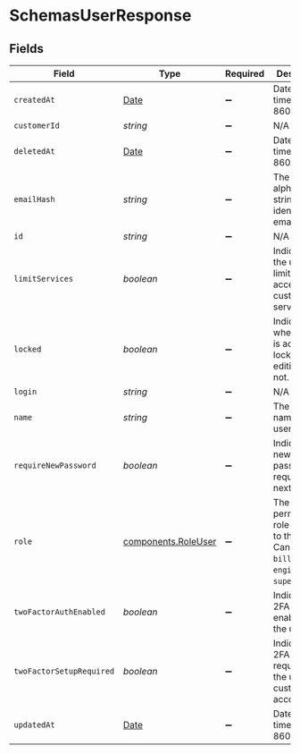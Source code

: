 # SchemasUserResponse


## Fields

| Field                                                                                            | Type                                                                                             | Required                                                                                         | Description                                                                                      | Example                                                                                          |
| ------------------------------------------------------------------------------------------------ | ------------------------------------------------------------------------------------------------ | ------------------------------------------------------------------------------------------------ | ------------------------------------------------------------------------------------------------ | ------------------------------------------------------------------------------------------------ |
| `createdAt`                                                                                      | [Date](https://developer.mozilla.org/en-US/docs/Web/JavaScript/Reference/Global_Objects/Date)    | :heavy_minus_sign:                                                                               | Date and time in ISO 8601 format.                                                                | 2020-04-09T18:14:30Z                                                                             |
| `customerId`                                                                                     | *string*                                                                                         | :heavy_minus_sign:                                                                               | N/A                                                                                              | x4xCwxxJxGCx123Rx5xTx                                                                            |
| `deletedAt`                                                                                      | [Date](https://developer.mozilla.org/en-US/docs/Web/JavaScript/Reference/Global_Objects/Date)    | :heavy_minus_sign:                                                                               | Date and time in ISO 8601 format.                                                                | 2020-04-09T18:14:30Z                                                                             |
| `emailHash`                                                                                      | *string*                                                                                         | :heavy_minus_sign:                                                                               | The alphanumeric string identifying a email login.                                               |                                                                                                  |
| `id`                                                                                             | *string*                                                                                         | :heavy_minus_sign:                                                                               | N/A                                                                                              | x9KzsrACXZv8tPwlEDsKb6                                                                           |
| `limitServices`                                                                                  | *boolean*                                                                                        | :heavy_minus_sign:                                                                               | Indicates that the user has limited access to the customer's services.                           |                                                                                                  |
| `locked`                                                                                         | *boolean*                                                                                        | :heavy_minus_sign:                                                                               | Indicates whether the is account is locked for editing or not.                                   |                                                                                                  |
| `login`                                                                                          | *string*                                                                                         | :heavy_minus_sign:                                                                               | N/A                                                                                              | krisowner@example.com                                                                            |
| `name`                                                                                           | *string*                                                                                         | :heavy_minus_sign:                                                                               | The real life name of the user.                                                                  |                                                                                                  |
| `requireNewPassword`                                                                             | *boolean*                                                                                        | :heavy_minus_sign:                                                                               | Indicates if a new password is required at next login.                                           |                                                                                                  |
| `role`                                                                                           | [components.RoleUser](../../../sdk/models/components/roleuser.md)                                | :heavy_minus_sign:                                                                               | The permissions role assigned to the user. Can be `user`, `billing`, `engineer`, or `superuser`. | user                                                                                             |
| `twoFactorAuthEnabled`                                                                           | *boolean*                                                                                        | :heavy_minus_sign:                                                                               | Indicates if 2FA is enabled on the user.                                                         |                                                                                                  |
| `twoFactorSetupRequired`                                                                         | *boolean*                                                                                        | :heavy_minus_sign:                                                                               | Indicates if 2FA is required by the user's customer account.                                     |                                                                                                  |
| `updatedAt`                                                                                      | [Date](https://developer.mozilla.org/en-US/docs/Web/JavaScript/Reference/Global_Objects/Date)    | :heavy_minus_sign:                                                                               | Date and time in ISO 8601 format.                                                                | 2020-04-09T18:14:30Z                                                                             |